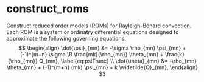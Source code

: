 # construct_roms
Construct reduced order models (ROMs) for Rayleigh-Bénard convection. Each ROM is a system or ordinatry differential equations designed to approximate the following governing  equations:
$$
\begin{align}
    \dot{\psi}_{mn} &= -\sigma \rho_{mn} \psi_{mn} + (-1)^{m+n} \sigma \R \frac{mk}{\rho_{mn}} \theta_{mn} + \frac{k}{\rho_{mn}} Q_{mn}, \label{eq:psiTrunc} \\
     \dot{\theta}_{mn} &= -\rho_{mn} \theta_{mn} + (-1)^{m+n} (mk) \psi_{mn} + k \widetilde{Q}_{mn},
\end{align}
$$
